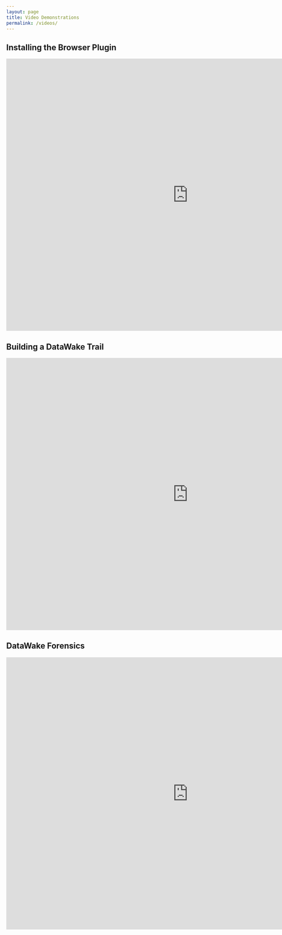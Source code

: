 ```yaml
---
layout: page
title: Video Demonstrations
permalink: /videos/
---
```


## Installing the Browser Plugin  
<iframe src="https://www.youtube.com/embed/WvrGy57CcTU" width="964" height="723" allowfullscreen="" frameborder="0"></iframe>

## Building a DataWake Trail  
<iframe src="https://www.youtube.com/embed/o9zh2YNNNfU" width="964" height="723" allowfullscreen="" frameborder="0"></iframe>

## DataWake Forensics  
<iframe src="https://www.youtube.com/embed/UBEkLgPP_MQ" width="964" height="723" allowfullscreen="" frameborder="0"></iframe>

